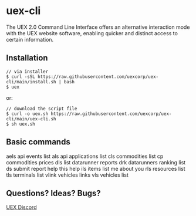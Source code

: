 # uex-cli
The UEX 2.0 Command Line Interface offers an alternative interaction mode with the UEX website software, enabling quicker and distinct access to certain information.

## Installation

    // via installer
    $ curl -sSL https://raw.githubusercontent.com/uexcorp/uex-cli/main/install.sh | bash 
    $ uex   

or:  

    // download the script file  
    $ curl -o uex.sh https://raw.githubusercontent.com/uexcorp/uex-cli/main/uex-cli.sh  
    $ sh uex.sh

## Basic commands

aels      api events list
als       api applications list
cls       commodities list
cp        commodities prices
dls       list datarunner reports
drk       datarunners ranking list
ds        submit report
help      this help
ils       items list
me        about you
rls       resources list
tls       terminals list
vlink     vehicles links
vls       vehicles list

## Questions? Ideas? Bugs?

[UEX Discord](http://discord.gg/Kf2GZCBgpx)